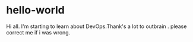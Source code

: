 # hello-world

Hi all. 
I'm starting to learn about DevOps.Thank's a lot to outbrain .
please correct me if i was wrong.

